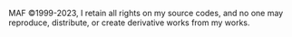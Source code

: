 ﻿MAF ©1999-2023,  I retain all rights on my source codes, and no one may reproduce, distribute, or create derivative works from my works.
